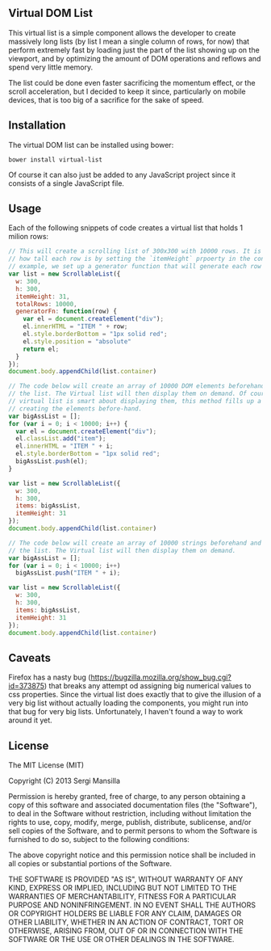 ## Virtual DOM List

This virtual list is a simple component allows the developer to create massively
long lists (by list I mean a single column of rows, for now) that perform extremely
fast by loading just the part of the list showing up on the viewport, and by optimizing
the amount of DOM operations and reflows and spend very little memory.

The list could be done even faster sacrificing the momentum effect, or the scroll
acceleration, but I decided to keep it since, particularly on mobile devices,
that is too big of a sacrifice for the sake of speed.

## Installation

The virtual DOM list can be installed using bower:

    bower install virtual-list

Of course it can also just be added to any JavaScript project since it consists of a
single JavaScript file.

## Usage

Each of the following snippets of code creates a virtual list that holds 1 milion
rows:

```javascript
// This will create a scrolling list of 300x300 with 10000 rows. It is necessary to specify
// how tall each row is by setting the `itemHeight` prpoerty in the config object. In this
// example, we set up a generator function that will generate each row on demand.
var list = new ScrollableList({
  w: 300,
  h: 300,
  itemHeight: 31,
  totalRows: 10000,
  generatorFn: function(row) {
    var el = document.createElement("div");
    el.innerHTML = "ITEM " + row;
    el.style.borderBottom = "1px solid red";
    el.style.position = "absolute"
    return el;
  }
});
document.body.appendChild(list.container)

// The code below will create an array of 10000 DOM elements beforehand and pass them to
// the list. The Virtual list will then display them on demand. Of course, even if the
// virtual list is smart about displaying them, this method fills up a lot of memory by 
// creating the elements before-hand.
var bigAssList = [];
for (var i = 0; i < 10000; i++) {
  var el = document.createElement("div");
  el.classList.add("item");
  el.innerHTML = "ITEM " + i;
  el.style.borderBottom = "1px solid red";
  bigAssList.push(el);
}

var list = new ScrollableList({
  w: 300,
  h: 300,
  items: bigAssList,
  itemHeight: 31
});
document.body.appendChild(list.container)

// The code below will create an array of 10000 strings beforehand and pass them to
// the list. The Virtual list will then display them on demand.
var bigAssList = [];
for (var i = 0; i < 10000; i++)
  bigAssList.push("ITEM " + i);

var list = new ScrollableList({
  w: 300,
  h: 300,
  items: bigAssList,
  itemHeight: 31
});
document.body.appendChild(list.container)
```

## Caveats

Firefox has a nasty bug (https://bugzilla.mozilla.org/show_bug.cgi?id=373875)
that breaks any attempt od assigning big numerical values to css properties.
Since the virtual list does exactly that to give the illusion of a very big list
without actually loading the components, you might run into that bug for very big
lists. Unfortunately, I haven't found a way to work around it yet.

## License

The MIT License (MIT)

Copyright (C) 2013 Sergi Mansilla

Permission is hereby granted, free of charge, to any person obtaining a copy of this software and associated documentation files (the "Software"), to deal in the Software without restriction, including without limitation the rights to use, copy, modify, merge, publish, distribute, sublicense, and/or sell copies of the Software, and to permit persons to whom the Software is furnished to do so, subject to the following conditions:

The above copyright notice and this permission notice shall be included in all copies or substantial portions of the Software.

THE SOFTWARE IS PROVIDED "AS IS", WITHOUT WARRANTY OF ANY KIND, EXPRESS OR IMPLIED, INCLUDING BUT NOT LIMITED TO THE WARRANTIES OF MERCHANTABILITY, FITNESS FOR A PARTICULAR PURPOSE AND NONINFRINGEMENT. IN NO EVENT SHALL THE AUTHORS OR COPYRIGHT HOLDERS BE LIABLE FOR ANY CLAIM, DAMAGES OR OTHER LIABILITY, WHETHER IN AN ACTION OF CONTRACT, TORT OR OTHERWISE, ARISING FROM, OUT OF OR IN CONNECTION WITH THE SOFTWARE OR THE USE OR OTHER DEALINGS IN THE SOFTWARE.
